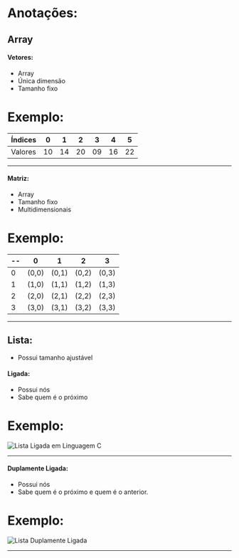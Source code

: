 # Anotações:

## Array 
#### **Vetores:** 
- Array  
- Única dimensão 
- Tamanho fixo

# Exemplo:

Índices  | 0  |1   |2   |3   |4   |5   |
-------- | ---|----|----|----|----|----|    
Valores  | 10 | 14 | 20 | 09 | 16 | 22 |

----------------------------------------

#### **Matriz:** 
- Array 
- Tamanho fixo 
- Multidimensionais

# Exemplo:

--|  0 |  1 |  2 |   3 |
-----|----|---|---|---|
0    |(0,0)|(0,1)| (0,2)|(0,3)|
1    |(1,0)|(1,1)| (1,2)|(1,3)|
2    |(2,0)|(2,1)| (2,2)|(2,3)|
3    |(3,0)|(3,1)| (3,2)|(3,3)|

----------------------------------------

## Lista:
- Possui tamanho ajustável
#### **Ligada:**
- Possui nós 
- Sabe quem é o próximo

# Exemplo:

![Lista Ligada em Linguagem C](https://upload.wikimedia.org/wikipedia/commons/1/1b/C_language_linked_list.png)

----------------------------------------
#### **Duplamente Ligada:**
- Possui nós
- Sabe quem é o próximo e quem é o anterior.

# Exemplo:

![Lista Duplamente Ligada](https://8ed0ec31-a-62cb3a1a-s-sites.googlegroups.com/site/proffdesiqueiraed/aulas/aula-6---listas-duplamente-encadeadas/Captura%20de%20tela%20de%202015-08-11%2015%3A00%3A14.png?attachauth=ANoY7cqcAGK1alSK8ZyobgJA87acfu0gD26J3D2h-Sdh8yPSs8qLxCfZjP-bJyNMoDhgENOePR_ptEiYFaWzBjJiYZBsKiLO3MMdDUmv-2btMnbu79hB0QLxFQKVNweWtFrxNp0Wddzkt42snqnvnJ6igohuvXuQjMxAEY-gwHGO2ZTL9rFyq500ht_ma9S-i6J3vaamRKdjth6coYYSpP3C4qNmpPVaP5lRabLAR7MF9zfm3u8yyDNHfc80wT6I8P03m9sEAib2MFuLoBXqqfizMnt4f1Yg5_qHDMTxcx2tC7m1Htwiis_DIaZLXN1MX2w8kUGb4RYq&attredirects=0)

----------------------------------------